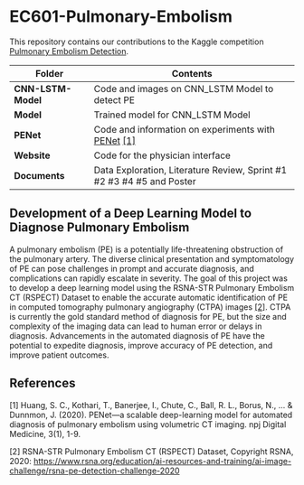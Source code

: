 # EC601-Pulmonary-Embolism
This repository contains our contributions to the Kaggle competition [Pulmonary Embolism Detection](https://www.kaggle.com/c/rsna-str-pulmonary-embolism-detection).

Folder | Contents 
--- | --- 
**CNN-LSTM-Model** | Code and images on CNN_LSTM Model to detect PE
**Model** | Trained model for CNN_LSTM Model
**PENet** | Code and information on experiments with [PENet](https://github.com/marshuang80/penet) [[1]](#1)
**Website** | Code for the physician interface
**Documents** | Data Exploration, Literature Review, Sprint #1 #2 #3 #4 #5 and Poster

## Development of a Deep Learning Model to Diagnose Pulmonary Embolism
A pulmonary embolism (PE) is a potentially life-threatening obstruction of the pulmonary artery. The diverse clinical presentation and symptomatology of PE can pose challenges in prompt and accurate diagnosis, and complications can rapidly escalate in severity. The goal of this project was to develop a deep learning model using the RSNA-STR Pulmonary Embolism CT (RSPECT) Dataset to enable the accurate automatic identification of PE in computed tomography pulmonary angiography (CTPA) images [[2]](#2). CTPA is currently the gold standard method of diagnosis for PE, but the size and complexity of the imaging data can lead to human error or delays in diagnosis. Advancements in the automated diagnosis of PE have the potential to expedite diagnosis, improve accuracy of PE detection, and improve patient outcomes.

## References
<a id="1">[1]</a> Huang, S. C., Kothari, T., Banerjee, I., Chute, C., Ball, R. L., Borus, N., ... & Dunnmon, J. (2020). PENet—a scalable deep-learning model for automated diagnosis of pulmonary embolism using volumetric CT imaging. npj Digital Medicine, 3(1), 1-9.

<a id="2">[2]</a> RSNA-STR Pulmonary Embolism CT (RSPECT) Dataset, Copyright RSNA, 2020: https://www.rsna.org/education/ai-resources-and-training/ai-image-challenge/rsna-pe-detection-challenge-2020
